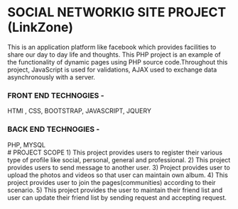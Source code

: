 # SOCIAL NETWORKIG SITE PROJECT (LinkZone)
  This is an application platform like facebook which provides facilities to share our day to day life and thoughts.  This PHP project is an example of the functionality of dynamic pages using PHP source code.Throughout this project, JavaScript is used for validations, AJAX  used to exchange data asynchronously with a server.
<h3>FRONT END TECHNOGIES -</h3>
     HTMl , CSS, BOOTSTRAP, JAVASCRIPT, JQUERY
<h3> BACK END TECHNOGIES -</h3>
     PHP, MYSQL </br>
# PROJECT SCOPE
1) This project provides users to register their various type of profile like social, personal, general and professional.
2) This project provides users to send message to another user.
3) Project provides user to upload the photos and videos so that user can maintain own album.
4) This project provides user to  join the pages(communities) according to their scenario.
5) This project provides the user to maintain their friend list and user can update their friend list by sending request and accepting request.
